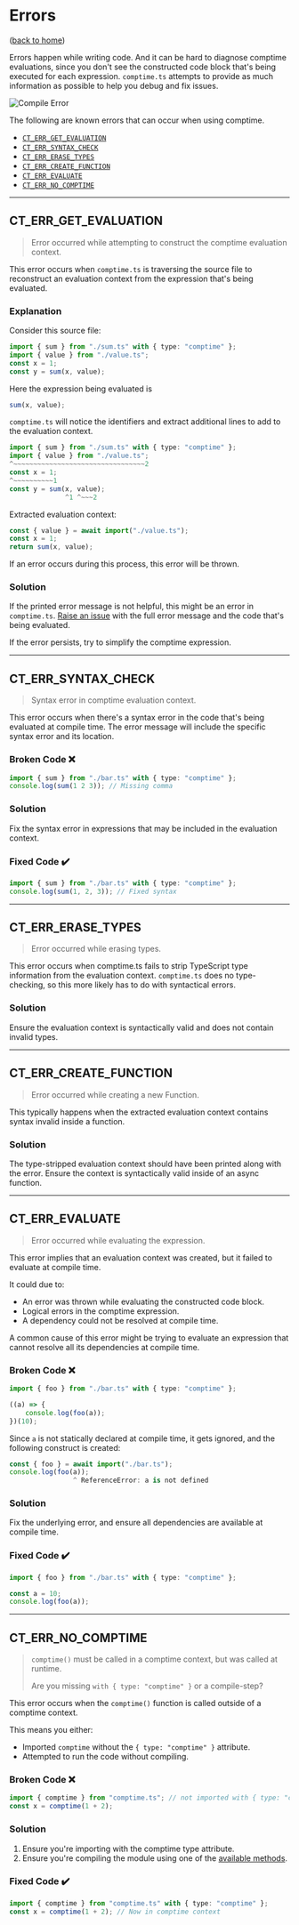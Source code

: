 # Errors

([back to home](../))

Errors happen while writing code. And it can be hard to diagnose comptime evaluations, since you don't see the constructed code block that's being executed for each expression. `comptime.ts` attempts to provide as much information as possible to help you debug and fix issues.

![Compile Error](/error.jpg)

The following are known errors that can occur when using comptime.

-   [`CT_ERR_GET_EVALUATION`](#ct_err_get_evaluation)
-   [`CT_ERR_SYNTAX_CHECK`](#ct_err_syntax_check)
-   [`CT_ERR_ERASE_TYPES`](#ct_err_erase_types)
-   [`CT_ERR_CREATE_FUNCTION`](#ct_err_create_function)
-   [`CT_ERR_EVALUATE`](#ct_err_evaluate)
-   [`CT_ERR_NO_COMPTIME`](#ct_err_no_comptime)

---

## CT_ERR_GET_EVALUATION

> Error occurred while attempting to construct the comptime evaluation context.

This error occurs when `comptime.ts` is traversing the source file to reconstruct an evaluation context from the expression that's being evaluated.

### Explanation

Consider this source file:

```typescript
import { sum } from "./sum.ts" with { type: "comptime" };
import { value } from "./value.ts";
const x = 1;
const y = sum(x, value);
```

Here the expression being evaluated is

```typescript
sum(x, value);
```

`comptime.ts` will notice the identifiers and extract additional lines to add to the evaluation context.

```typescript
import { sum } from "./sum.ts" with { type: "comptime" };
import { value } from "./value.ts";
^~~~~~~~~~~~~~~~~~~~~~~~~~~~~~~~~~2
const x = 1;
^~~~~~~~~~~1
const y = sum(x, value);
              ^1 ^~~~2
```

Extracted evaluation context:

```typescript
const { value } = await import("./value.ts");
const x = 1;
return sum(x, value);
```

If an error occurs during this process, this error will be thrown.

### Solution

If the printed error message is not helpful, this might be an error in `comptime.ts`. [Raise an issue](https://github.com/feathers-studio/comptime.ts/issues/new/choose) with the full error message and the code that's being evaluated.

If the error persists, try to simplify the comptime expression.

---

## CT_ERR_SYNTAX_CHECK

> Syntax error in comptime evaluation context.

This error occurs when there's a syntax error in the code that's being evaluated at compile time. The error message will include the specific syntax error and its location.

### Broken Code ❌

```typescript
import { sum } from "./bar.ts" with { type: "comptime" };
console.log(sum(1 2 3)); // Missing comma
```

### Solution

Fix the syntax error in expressions that may be included in the evaluation context.

### Fixed Code ✔️

```typescript
import { sum } from "./bar.ts" with { type: "comptime" };
console.log(sum(1, 2, 3)); // Fixed syntax
```

---

## CT_ERR_ERASE_TYPES

> Error occurred while erasing types.

This error occurs when comptime.ts fails to strip TypeScript type information from the evaluation context. `comptime.ts` does no type-checking, so this more likely has to do with syntactical errors.

### Solution

Ensure the evaluation context is syntactically valid and does not contain invalid types.

---

## CT_ERR_CREATE_FUNCTION

> Error occurred while creating a new Function.

This typically happens when the extracted evaluation context contains syntax invalid inside a function.

### Solution

The type-stripped evaluation context should have been printed along with the error. Ensure the context is syntactically valid inside of an async function.

---

## CT_ERR_EVALUATE

> Error occurred while evaluating the expression.

This error implies that an evaluation context was created, but it failed to evaluate at compile time.

It could due to:

-   An error was thrown while evaluating the constructed code block.
-   Logical errors in the comptime expression.
-   A dependency could not be resolved at compile time.

A common cause of this error might be trying to evaluate an expression that cannot resolve all its dependencies at compile time.

### Broken Code ❌

```typescript
import { foo } from "./bar.ts" with { type: "comptime" };

((a) => {
	console.log(foo(a));
})(10);
```

Since `a` is not statically declared at compile time, it gets ignored, and the following construct is created:

```typescript
const { foo } = await import("./bar.ts");
console.log(foo(a));
                ^ ReferenceError: a is not defined
```

### Solution

Fix the underlying error, and ensure all dependencies are available at compile time.

### Fixed Code ✔️

```typescript
import { foo } from "./bar.ts" with { type: "comptime" };

const a = 10;
console.log(foo(a));
```

---

## CT_ERR_NO_COMPTIME

> `comptime()` must be called in a comptime context, but was called at runtime.
>
> Are you missing `with { type: "comptime" }` or a compile-step?

This error occurs when the `comptime()` function is called outside of a comptime context.

This means you either:

-   Imported `comptime` without the `{ type: "comptime" }` attribute.
-   Attempted to run the code without compiling.

### Broken Code ❌

```typescript
import { comptime } from "comptime.ts"; // not imported with { type: "comptime" }
const x = comptime(1 + 2);
```

### Solution

1. Ensure you're importing with the comptime type attribute.
2. Ensure you're compiling the module using one of the [available methods](/#usage).

### Fixed Code ✔️

```typescript
import { comptime } from "comptime.ts" with { type: "comptime" };
const x = comptime(1 + 2); // Now in comptime context
```
